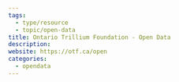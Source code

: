 ```yaml
---
tags:
  - type/resource
  - topic/open-data
title: Ontario Trillium Foundation - Open Data
description: 
website: https://otf.ca/open
categories:
  - opendata
---
```

